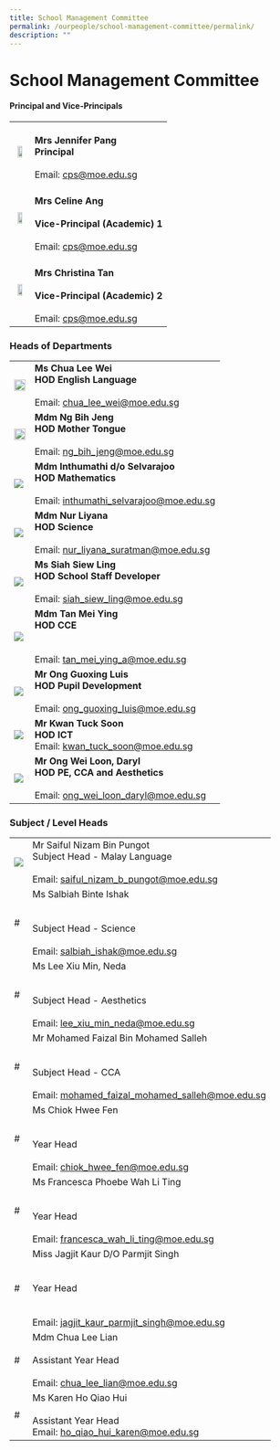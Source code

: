 ```yaml
---
title: School Management Committee
permalink: /ourpeople/school-management-committee/permalink/
description: ""
---
```

School Management Committee
===========================

#### Principal and Vice-Principals
|  	|  	|
|:---:	|---	|
| <img src="/images/Mrs Jennifer Pang.jpg" style="width:60%">	| <br>**Mrs Jennifer Pang**<br>**Principal**<br><br>Email: cps@moe.edu.sg 	|
| <img src="/images/MRS CELINE ANG (VP - ACADEMIC) 2014.jpg" style="width:60%"> 	| <br>**Mrs Celine Ang**<br><br>**Vice-Principal (Academic) 1**<br><br>Email: cps@moe.edu.sg 	|
| <img src="/images/Mrs Christina Tan.jpg" style="width:60%"><br>  	| <br>**Mrs Christina Tan**<br><br>**Vice-Principal (Academic) 2**<br><br>Email: cps@moe.edu.sg <br>|

### Heads of Departments
|  	|  	|
|---	|---	|
| <img src="/images/Ms Chua Lee Wei.jpg" style="width:100%"> 	| **Ms Chua Lee Wei**<br>**HOD English Language**<br><br>Email: chua_lee_wei@moe.edu.sg 	|
|  <img src="/images/Ms Ng Bih Jeng.jpg" style="width:100%"> 	| **Mdm Ng Bih Jeng**<br>**HOD Mother Tongue**<br><br>Email: ng_bih_jeng@moe.edu.sg 	|
|  ![](/images/MDM%20INTHUMATHI%20DO%20SELVARAJOO%202014.jpg) 	| **Mdm Inthumathi d/o Selvarajoo**<br>**HOD Mathematics**<br><br>Email: inthumathi_selvarajoo@moe.edu.sg 	|
|  ![](/images/Mdm%20Nur%20Liyana.jpg)	| **Mdm Nur Liyana**<br>**HOD Science**<br><br>Email: nur_liyana_suratman@moe.edu.sg 	|
|  ![](/images/MS%20SIAH%20SIEW%20LING%202014.jpg) 	| **Ms Siah Siew Ling**<br>**HOD School Staff Developer**<br><br>Email: siah_siew_ling@moe.edu.sg 	|
|  ![](/images/MDM%20TAN%20MEI%20YING%202014.jpg) 	| **Mdm Tan Mei Ying**<br>**HOD CCE**<br><br><br>Email: tan_mei_ying_a@moe.edu.sg 	|
| ![](/images/mr%20ong%20guoxing%20luis.jpg) 	| **Mr Ong Guoxing Luis**<br>**HOD Pupil Development**<br><br>Email: ong_guoxing_luis@moe.edu.sg 	|
|  ![](/images/Kwan%20Tuck%20Soon%202019.jpg) 	| **Mr Kwan Tuck Soon**<br>**HOD ICT**<br>Email: kwan_tuck_soon@moe.edu.sg  	|
|  ![](/images/Mr%20Ong%20Wei%20Loon%20Daryl.jpg) 	| **Mr Ong Wei Loon, Daryl**<br>**HOD PE, CCA and Aesthetics**<br><br>Email: ong_wei_loon_daryl@moe.edu.sg 	|

### Subject / Level Heads
|  	|  	|
|---	|---	|
| ![](/images/MR%20SAIFUL%20NIZAM%20BIN%20PUNGOT%202014.jpg) 	| Mr Saiful Nizam Bin Pungot <br>Subject Head - Malay Language<br><br>Email: saiful_nizam_b_pungot@moe.edu.sg 	|
|  # 	| Ms Salbiah Binte Ishak<br><br><br>Subject Head - Science<br><br>Email: salbiah_ishak@moe.edu.sg 	|
|  # 	| Ms Lee Xiu Min, Neda<br><br><br>Subject Head - Aesthetics<br><br>Email: lee_xiu_min_neda@moe.edu.sg  	|
|  # 	| Mr Mohamed Faizal Bin Mohamed Salleh<br><br><br>Subject Head - CCA<br><br>Email: mohamed_faizal_mohamed_salleh@moe.edu.sg 	|
|  # 	| Ms Chiok Hwee Fen<br><br><br>Year Head<br><br>Email: chiok_hwee_fen@moe.edu.sg 	|
|  # 	| Ms Francesca Phoebe Wah Li Ting<br><br><br>Year Head<br><br>Email: francesca_wah_li_ting@moe.edu.sg 	|
|  # 	| Miss Jagjit Kaur D/O Parmjit Singh<br><br><br>Year Head<br><br><br>Email: jagjit_kaur_parmjit_singh@moe.edu.sg 	|
|  # 	| Mdm Chua Lee Lian<br> <br>Assistant Year Head<br>  <br>Email: chua_lee_lian@moe.edu.sg 	|
|  # 	| Ms Karen Ho Qiao Hui<br> <br>Assistant Year Head<br>  Email: ho_qiao_hui_karen@moe.edu.sg  	|